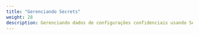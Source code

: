 ```yaml
---
title: "Gerenciando Secrets"
weight: 28
description: Gerenciando dados de configurações confidenciais usando Secrets.
---
```


